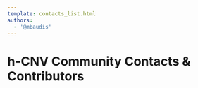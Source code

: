 ```yaml
---
template: contacts_list.html
authors:
  - '@mbaudis'
---
```


# h-CNV Community Contacts & Contributors

<object id="map" width="100%" height="500px" standby="loading data, please wait..." data="https://progenetix.org/services/geolocations?map_w_px=600&map_h_px=480&marker_type=marker&file=https://raw.githubusercontent.com/hcnv/hcnv.github.io/master/docs/contacts/people.tab&debug=&output=map"></object>
